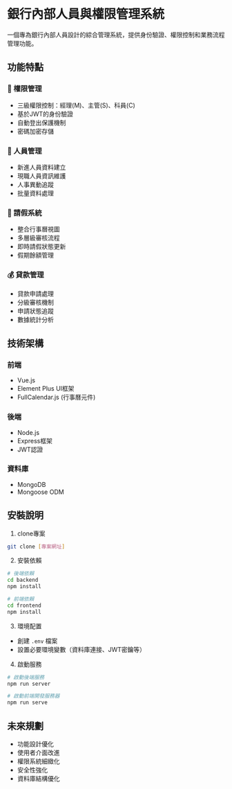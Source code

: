# 銀行內部人員與權限管理系統

一個專為銀行內部人員設計的綜合管理系統，提供身份驗證、權限控制和業務流程管理功能。

## 功能特點

### 🔐 權限管理
- 三級權限控制：經理(M)、主管(S)、科員(C)
- 基於JWT的身份驗證
- 自動登出保護機制
- 密碼加密存儲

### 👥 人員管理
- 新進人員資料建立
- 現職人員資訊維護
- 人事異動追蹤
- 批量資料處理

### 📅 請假系統
- 整合行事曆視圖
- 多層級審核流程
- 即時請假狀態更新
- 假期餘額管理

### 💰 貸款管理
- 貸款申請處理
- 分級審核機制
- 申請狀態追蹤
- 數據統計分析

## 技術架構

### 前端
- Vue.js
- Element Plus UI框架
- FullCalendar.js (行事曆元件)

### 後端
- Node.js
- Express框架
- JWT認證

### 資料庫
- MongoDB
- Mongoose ODM

## 安裝說明

1. clone專案
```bash
git clone [專案網址]
```

2. 安裝依賴
```bash
# 後端依賴
cd backend
npm install

# 前端依賴
cd frontend
npm install
```

3. 環境配置
- 創建 `.env` 檔案
- 設置必要環境變數（資料庫連接、JWT密鑰等）

4. 啟動服務
```bash
# 啟動後端服務
npm run server

# 啟動前端開發服務器
npm run serve
```


## 未來規劃
- 功能設計優化
- 使用者介面改進
- 權限系統細緻化
- 安全性強化
- 資料庫結構優化
